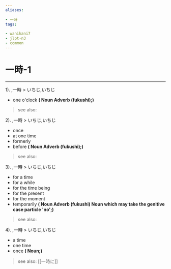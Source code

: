 ```yaml
---
aliases:
    
- 一時
tags:
    
- wanikani7
- jlpt-n3
- common
---
```


# 一時-1
---
1).
,一時 > いちじ,いちじ

- one o'clock
**( Noun Adverb (fukushi);)**
> see also: 
            
2).
,一時 > いちじ,いちじ

- once
- at one time
- formerly
- before
**( Noun Adverb (fukushi);)**
> see also: 
            
3).
,一時 > いちじ,いちじ

- for a time
- for a while
- for the time being
- for the present
- for the moment
- temporarily
**( Noun Adverb (fukushi) Noun which may take the genitive case particle 'no';)**
> see also: 
            
4).
,一時 > いちじ,いちじ

- a time
- one time
- once
**( Noun;)**
> see also:  [[一時に]]
            